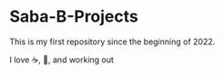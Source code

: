 # Saba-B-Projects

This is my first repository since the beginning of 2022.

I love :coffee:, :newspaper:, and working out

